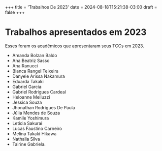 +++
title = 'Trabalhos De 2023'
date = 2024-08-18T15:21:38-03:00
draft = false
+++

# Trabalhos apresentados em 2023

Esses foram os acadêmicos que apresentaram seus TCCs em 2023.

* Amanda Bolzan Baldo
* Ana Beatriz Sasso
* Ana Ranucci
* Bianca Rangel Teixeira
* Danyele Arissa Nakamura
* Eduarda Takaki
* Gabriel Garcia
* Gabriel Rodrigues Cardeal
* Heloanne Melluzzi
* Jessica Souza
* Jhonathan Rodrigues De Paula
* Júlia Mendes de Souza
* Kamile Yoshimura
* Letícia Sakurai
* Lucas Faustino Carneiro
* Melina Takaki Hikawa
* Nathalia Silva
* Tairine Gabriela.